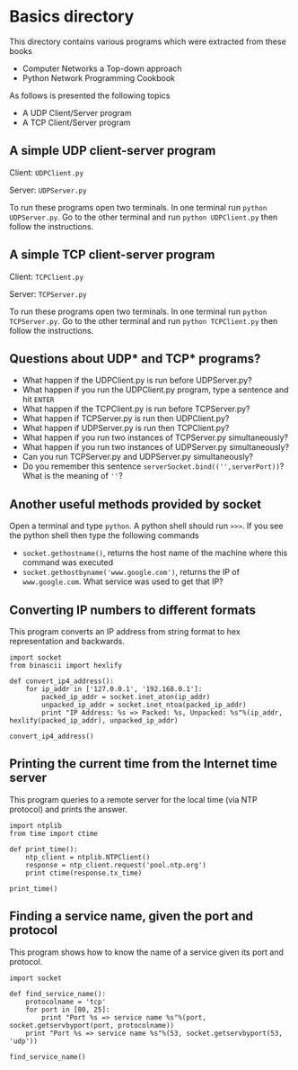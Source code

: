# Basics directory
This directory contains various programs which were extracted from these books

- Computer Networks a Top-down approach
- Python Network Programming Cookbook

As follows is presented the following topics

- A UDP Client/Server program
- A TCP Client/Server program

## A simple UDP client-server program

Client: ``UDPClient.py``

Server: ``UDPServer.py``

To run these programs open two terminals. In one terminal run ``python UDPServer.py``.
Go to the other terminal and run ``python UDPClient.py`` then follow the instructions.

## A simple TCP client-server program

Client: ``TCPClient.py``

Server: ``TCPServer.py``

To run these programs open two terminals. In one terminal run ``python TCPServer.py``.
Go to the other terminal and run ``python TCPClient.py`` then follow the instructions.

## Questions about UDP\* and TCP\* programs?

- What happen if the UDPClient.py is run before UDPServer.py?
- What happen if you run the UDPClient.py program, type a sentence and hit ``ENTER``
- What happen if the TCPClient.py is run before TCPServer.py?
- What happen if TCPServer.py is run then UDPClient.py? 
- What happen if UDPServer.py is run then TCPClient.py?
- What happen if you run two instances of TCPServer.py simultaneously? 
- What happen if you run two instances of UDPServer.py simultaneously? 
- Can you run TCPServer.py and UDPServer.py simultaneously?
- Do you remember this sentence ``serverSocket.bind(('',serverPort))``? What is the meaning of ``''``? 

## Another useful methods provided by socket

Open a terminal and type ``python``. 
A python shell should run ``>>>``. 
If you see the python shell then type the following commands

- ``socket.gethostname()``, returns the host name of the machine where this command was executed
- ``socket.gethostbyname('www.google.com')``, returns the IP of ``www.google.com``. What service was used to get that IP?

## Converting IP numbers to different formats
This program converts an IP address from string format to hex representation and backwards.

```
import socket
from binascii import hexlify

def convert_ip4_address():
	for ip_addr in ['127.0.0.1', '192.168.0.1']:
		packed_ip_addr = socket.inet_aton(ip_addr)
		unpacked_ip_addr = socket.inet_ntoa(packed_ip_addr)
		print "IP Address: %s => Packed: %s, Unpacked: %s"%(ip_addr, hexlify(packed_ip_addr), unpacked_ip_addr)

convert_ip4_address()
```

## Printing the current time from the Internet time server

This program queries to a remote server for the local time (via NTP protocol) and prints the answer.

```
import ntplib
from time import ctime

def print_time():
	ntp_client = ntplib.NTPClient()
	response = ntp_client.request('pool.ntp.org')
	print ctime(response.tx_time)

print_time()
```

## Finding a service name, given the port and protocol

This program shows how to know the name of a service given its port and protocol.

```
import socket

def find_service_name():
	protocolname = 'tcp'
	for port in [80, 25]:
		print "Port %s => service name %s"%(port, socket.getservbyport(port, protocolname))
	print "Port %s => service name %s"%(53, socket.getservbyport(53, 'udp'))

find_service_name()
```
